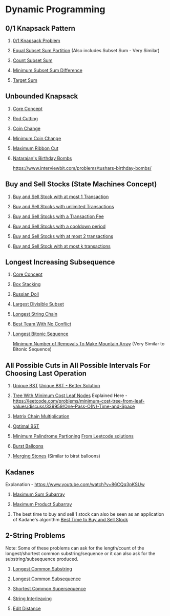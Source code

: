 # Dynamic Programming

## 0/1 Knapsack Pattern

1. [0/1 Knapsack Problem](./Notes/0-1Knapsack.md)

2. [Equal Subset Sum Partition](./Notes/Equal-Subset-Sum-Partition.md)
   (Also includes Subset Sum - Very Similar)

3. [Count Subset Sum](./Notes/count-subset-sum.md)

4. [Minimum Subset Sum Difference](./Notes/Minimum-Subset-Sum-Difference.md)

5. [Target Sum](./Notes/Target-Sum.md)

## Unbounded Knapsack

1. [Core Concept](./Notes/Unbounded-Knapsack.md)

2. [Rod Cutting](./Notes/Rod-Cutting.md)

3. [Coin Change](./Notes/Coin-Change.md)

4. [Minimum Coin Change](./Notes/Minimum-Coin-Change.md)

5. [Maximum Ribbon Cut](./Notes/Max-Ribbon-Cut.md)

6. [Natarajan's Birthday Bombs](./Notes/Natarajans-Birthday-Bombs.md)

   https://www.interviewbit.com/problems/tushars-birthday-bombs/

## Buy and Sell Stocks (State Machines Concept)

1. [Buy and Sell Stock with at most 1 Transaction](./Buy-Sell-Stocks/at-most-1-transaction.js)

2. [Buy and Sell Stocks with unlimited Transactions](./Buy-Sell-Stocks/buy-sell-unlimited-transactions.js)

3. [Buy and Sell Stocks with a Transaction Fee](./Buy-Sell-Stocks/buy-sell-transaction-fee.js)

4. [Buy and Sell Stocks with a cooldown period](./Buy-Sell-Stocks/buy-sell-with-cooldown.js)

5. [Buy and Sell Stocks with at most 2 transactions](./Buy-Sell-Stocks/buy-sell-at-most-2-transactions.js)

6. [Buy and Sell Stock with at most k transactions](./Buy-Sell-Stocks/buy-sell-at-most-k-transactions.js)

## Longest Increasing Subsequence

1. [Core Concept](./Notes/Longest-Increasing-Subsequence.md)

2. [Box Stacking](./Box-Stacking/boxStacking.js)

3. [Russian Doll](./Notes/Russian-Doll.md)

4. [Largest Divisible Subset](./Notes/Largest-Divisible-Subset.md)

5. [Longest String Chain](./Notes/Longest-String-Chain.md)

6. [Best Team With No Conflict](./Notes/Best-Team-With-No-Conflict.md)

7. [Longest Bitonic Sequence](./Notes/Longest-Bitonic-Sequence.md)

   [Minimum Number of Removals To Make Mountain Array](./Longest-Bitonic-Sequence/minimum-number-of-removals-to-make-mountain-array.js) (Very Similar to Bitonic Sequence)

## All Possible Cuts in All Possible Intervals For Choosing Last Operation

1. [Unique BST](./Unique-BST/unique-bst.js)
   [Unique BST - Better Solution](./Unique-BST/unique-bst-2.js)

2. [Tree With Minimum Cost Leaf Nodes](./Tree-With-Min-Cost-Leaf-Nodes/min-cost-leaf-nodes-stack.js)
   Explained Here - https://leetcode.com/problems/minimum-cost-tree-from-leaf-values/discuss/339959/One-Pass-O(N)-Time-and-Space

3. [Matrix Chain Multiplication](./Matrix-Chain-Multiplication/matrix-chain-multiplication.js)

4. [Optimal BST](./Optimal-BST/optimal-bst.js)

5. [Minimum Palindrome Partioning](./Min-Palindrome-Partitioning/min-palindrome-partitioning-optimized.js)
   [From Leetcode solutions](./Min-Palindrome-Partitioning/min-palindrome-partitioning-smart.js)

6. [Burst Balloons](./Burst-Balloons/burst-balloons.js)

7. [Merging Stones](./Burst-Balloons/merge-stones.js) (Similar to birst balloons)

## Kadanes

Explanation - https://www.youtube.com/watch?v=86CQq3pKSUw

1. [Maximum Sum Subarray](./Kadanes/maxSubarrayKadane.js)

2. [Maximum Product Subarray](./Kadanes/maxProductSubarray-elegant.js)

3. The best time to buy and sell 1 stock can also be seen as an application of Kadane's algorithm
   [Best Time to Buy and Sell Stock](./Buy-Sell-Stocks/at-most-1-transaction.js)

## 2-String Problems

Note: Some of these problems can ask for the length/count of the longest/shortest common substring/sequence
or it can also ask for the substring/subsequence produced.

1. [Longest Common Substring](./Notes/Longest-Common-Substring.md)

2. [Longest Common Subsequence](./Notes/Longest-Common-Subsequence.md)

3. [Shortest Common Supersequence](./Notes/Shortest-Common-Supersequence.md)

4. [String Interleaving](./String-Interleaving/string-interleaving-optimized.js)

5. [Edit Distance](./Notes/Edit-Distance.md)
